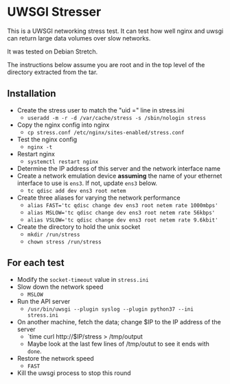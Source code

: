 # UWSGI Stresser

This is a UWSGI networking stress test.  It can test how well nginx
and uwsgi can return large data volumes over slow networks.

It was tested on Debian Stretch.

The instructions below assume you are root and in the top level of the
directory extracted from the tar.

## Installation

* Create the stress user to match the "uid =" line in stress.ini
    * `useradd -m -r -d /var/cache/stress -s /sbin/nologin stress`
* Copy the nginx config into nginx
    * `cp stress.conf /etc/nginx/sites-enabled/stress.conf`
* Test the nginx config
    * `nginx -t`
* Restart nginx
    * `systemctl restart nginx`
* Determine the IP address of this server and the network interface name
* Create a network emulation device **assuming** the name of your
  ethernet interface to use is `ens3`.  If not, update `ens3` below.
    * `tc qdisc add dev ens3 root netem`
* Create three aliases for varying the network performance
    * `alias FAST='tc qdisc change dev ens3 root netem rate 1000mbps'`
    * `alias MSLOW='tc qdisc change dev ens3 root netem rate 56kbps'`
    * `alias VSLOW='tc qdisc change dev ens3 root netem rate 9.6kbit'`
* Create the directory to hold the unix socket
    * `mkdir /run/stress`
    * `chown stress /run/stress`


## For each test
* Modify the `socket-timeout` value in `stress.ini`
* Slow down the network speed
    * `MSLOW`
* Run the API server
    * `/usr/bin/uwsgi --plugin syslog --plugin python37 --ini stress.ini`
* On another machine, fetch the data; change $IP to the IP address of the server
    * `time curl http://$IP/stress > /tmp/output
    * Maybe look at the last few lines of /tmp/outut to see it ends with `done`.
* Restore the network speed
    * `FAST`
* Kill the uwsgi process to stop this round